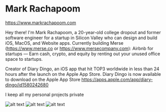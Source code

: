 # Mark Rachapoom

https://www.markrachapoom.com

Hey there! I'm Mark Rachapoom, a 20-year-old college dropout and former software engineer for a startup in Silicon Valley who can design and build iOS, MacOS, and Website apps. Currently building Merse (https://www.merse.co or https://www.mersecompany.com): Airbnb for startups — Earn cash, crypto, and equity by renting out your unused office space to startups.

Creator of Diary Dingo, an iOS app that hit TOP3 worldwide in less than 24 hours after the launch on the Apple App Store.
Diary Dingo is now available to download on the Apple App Store
https://apps.apple.com/app/diary-dingo/id1580242680

I keep all my personal projects private

![alt text](https://s3.us-west-2.amazonaws.com/secure.notion-static.com/7aa5add4-e904-4593-8a01-c7423c31d3d0/merse-banner.png?X-Amz-Algorithm=AWS4-HMAC-SHA256&X-Amz-Content-Sha256=UNSIGNED-PAYLOAD&X-Amz-Credential=AKIAT73L2G45EIPT3X45%2F20230307%2Fus-west-2%2Fs3%2Faws4_request&X-Amz-Date=20230307T135053Z&X-Amz-Expires=86400&X-Amz-Signature=4ad2faabedbaca5c1cbc5224b923ce97c5cf798b02d17b911f12a3a51bab4742&X-Amz-SignedHeaders=host&response-content-disposition=filename%3D%22merse-banner.png%22&x-id=GetObject)
![alt text](https://pbs.twimg.com/media/E_51M0XUUBghc5y?format=jpg&name=4096x4096)
![alt text](https://polywork-production.imgix.net/jcj97s3zhzk4363mx9oceuxm1fyr?ixlib=rails-4.2.0&w=4096&auto=format&dpr=1&q=75)
